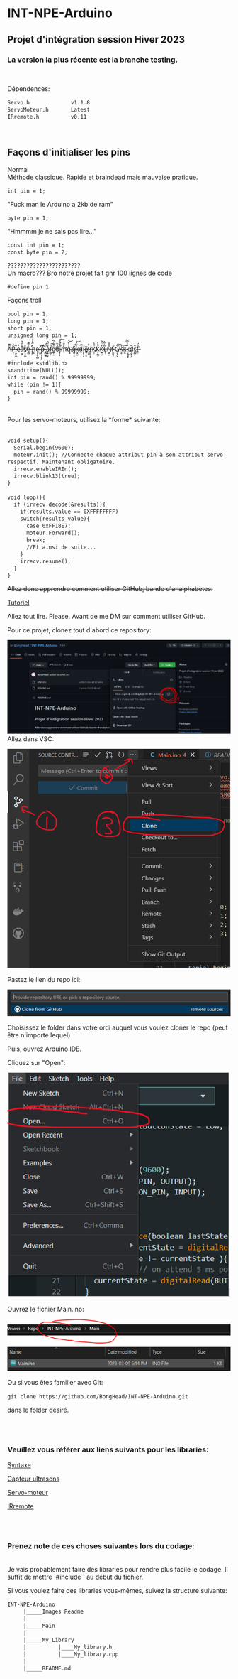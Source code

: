 # INT-NPE-Arduino
## Projet d'intégration session Hiver 2023


### **La version la plus récente est la branche testing.**

<br/>


Dépendences:
```
Servo.h             v1.1.8
ServoMoteur.h       Latest
IRremote.h          v0.11
```
<br/>

## Façons d'initialiser les pins

Normal
<br/>
Méthode classique. Rapide et braindead mais mauvaise pratique.
```
int pin = 1;
```
"Fuck man le Arduino a 2kb de ram"
```
byte pin = 1;
```
"Hmmmm je ne sais pas lire..."
```
const int pin = 1; 
const byte pin = 2;
```
???????????????????????
<br/>
Un macro??? Bro notre projet fait gnr 100 lignes de code
```
#define pin 1
```
Façons troll
```
bool pin = 1;
long pin = 1;
short pin = 1;
unsigned long pin = 1;
```
A̷̋͊P̶͕̜͂͗l̷̥̯̖̼̂ẽ̵͍̒a̴̠͖̯͌̅̓͐̕s̸̡̖̼͚̏̊ȇ̷̞̻͗͂͊ ̵̢̙̱͛͐h̵̤̝̓̋̾͋̇ẽ̶̡͎̝͎̻l̴̛̪̯͝p̶̗̣̹̞͉̒́̕̚ ̷̡̻̰͍̈́̓a̴̗̟̫̩̙̔̎́̂f̵̣͇̥͐͠g̸̣̫̈́͋́͆o̸̗͆̊̏j̵̧͙̅̓͂̒͠m̵̛̟̀͐̐q̵̠͗̇̍̆͝3̵̼͈͋j̸̩̦̠̈́k̶͕̞̺̍̈́͝d̷̯̈́̚i̵̧̨͓͓̚e̸͇̗̯̠͆ị̷̝̬͛̽r̷̳̯̟̽̍ͅͅK̸̜̹̈̎̀Ķ̷̦̳̘̈̂̀K̴̼͍̬̓̈́̃L̶̝̦̋̇̆̂͘N̸͖̯̺̎̄̌F̴̣̮͈͓̆G̸͍̘̭̀̕̚͠ͅK̶̘̥̉͘k̶̤̯͘͠k̷͍̩̻̞̈́͐͆̀ͅd̸̬̫̗͕̰̃ŝ̷̡̻̋f̶͇̣̉́̕ 
```
#include <stdlib.h>
srand(time(NULL));
int pin = rand() % 99999999;
while (pin != 1){
  pin = rand() % 99999999;
}
```


<br/>
Pour les servo-moteurs, utilisez la *forme* suivante:

```

void setup(){
  Serial.begin(9600);
  moteur.init(); //Connecte chaque attribut pin à son attribut servo respectif. Maintenant obligatoire.
  irrecv.enableIRIn();
  irrecv.blink13(true);
}

void loop(){
  if (irrecv.decode(&results)){
    if(results.value == 0XFFFFFFFF)
    switch(results_value){
      case 0xFF18E7:
      moteur.Forward();
      break;
      //Et ainsi de suite...
    }
    irrecv.resume();
  }
}
```

~~Allez donc apprendre comment utiliser GitHub, bande d'analphabètes.~~

[Tutoriel](https://docs.github.com/en/get-started)

Allez tout lire. Please. Avant de me DM sur comment utiliser GitHub.

Pour ce projet, clonez tout d'abord ce repository:

![Étape 1:](https://github.com/BongHead/INT-NPE-Arduino/blob/main/Images%20readme/0.PNG?raw=true)
Allez dans VSC:

![Étape 2:](https://github.com/BongHead/INT-NPE-Arduino/blob/main/Images%20readme/1.PNG?raw=true)

Pastez le lien du repo ici:

![3:](https://github.com/BongHead/INT-NPE-Arduino/blob/main/Images%20readme/2.PNG?raw=true)

Choisissez le folder dans votre ordi auquel vous voulez cloner le repo (peut être n'importe lequel)

Puis, ouvrez Arduino IDE.

Cliquez sur "Open":

![4:](https://github.com/BongHead/INT-NPE-Arduino/blob/main/Images%20readme/3.PNG?raw=true)

Ouvrez le fichier Main.ino:

![5:](https://github.com/BongHead/INT-NPE-Arduino/blob/main/Images%20readme/4.PNG?raw=true)

Ou si vous êtes familier avec Git:

``` git clone https://github.com/BongHead/INT-NPE-Arduino.git ```

dans le folder désiré.



<br/>
<br/>

### **Veuillez vous référer aux liens suivants pour les libraries:**

[Syntaxe](https://www.arduino.cc/reference/en/)

[Capteur ultrasons](https://www.arduino.cc/reference/en/libraries/hcsr04-ultrasonic-sensor/)

[Servo-moteur](https://docs.arduino.cc/learn/electronics/servo-motors)

[IRremote](https://www.circuitbasics.com/arduino-ir-remote-receiver-tutorial/)


<br/>
<br/>

### **Prenez note de ces choses suivantes lors du codage:**

<br/>
Je vais probablement faire des libraries pour rendre plus facile le codage. Il suffit de mettre `#include <my_library>` au début du fichier.

Si vous voulez faire des libraries vous-mêmes, suivez la structure suivante:
```
INT-NPE-Arduino
     |_____Images Readme
     |
     |_____Main
     |
     |_____My_Library
     |          |____My_library.h
     |          |____My_library.cpp
     |
     |_____README.md
```
